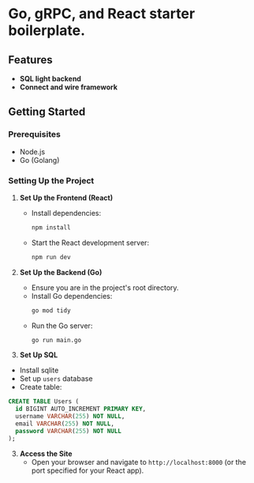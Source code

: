 # Go, gRPC, and React starter boilerplate.

## Features
- **SQL light backend**
- **Connect and wire framework**

## Getting Started

### Prerequisites
- Node.js
- Go (Golang)

### Setting Up the Project

1. **Set Up the Frontend (React)**
   - Install dependencies:
     ```bash
     npm install
     ```
   - Start the React development server:
     ```bash
     npm run dev
     ```

2. **Set Up the Backend (Go)**
   - Ensure you are in the project's root directory.
   - Install Go dependencies:
     ```bash
     go mod tidy
     ```
   - Run the Go server:
     ```bash
     go run main.go
     ```

3. **Set Up SQL**
  - Install sqlite
  - Set up `users` database
  - Create table:
  ```sql
  CREATE TABLE Users (
    id BIGINT AUTO_INCREMENT PRIMARY KEY,
    username VARCHAR(255) NOT NULL,
    email VARCHAR(255) NOT NULL,
    password VARCHAR(255) NOT NULL
);
  ```


3. **Access the Site**
   - Open your browser and navigate to `http://localhost:8000` (or the port specified for your React app).



